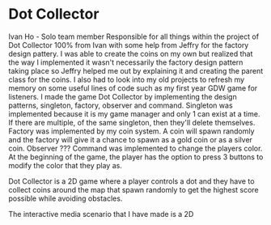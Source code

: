 # Dot Collector
 
Ivan Ho - Solo team member
Responsible for all things within the project of Dot Collector
100% from Ivan with some help from Jeffry for the factory design pattery. I was able to create the coins on my own but realized that the way I implemented it wasn't necessarily the factory design pattern taking place so Jeffry helped me out by explaining it and creating the parent class for the coins. I also had to look into my old projects to refresh my memory on some useful lines of code such as my first year GDW game for listeners.
I made the game Dot Collector by implementing the design patterns, singleton, factory, observer and command.
Singleton was implemented because it is my game manager and only 1 can exist at a time. If there are multiple, of the same singleton, then they'll delete themselves.
Factory was implemented by my coin system. A coin will spawn randomly and the factory will give it a chance to spawn as a gold coin or as a silver coin.
Observer ???
Command was implemented to change the players color. At the beginning of the game, the player has the option to press 3 buttons to modify the color that they play as.

Dot Collector is a 2D game where a player controls a dot and they have to collect coins around the map that spawn randomly to get the highest score possible while avoiding obstacles. 

The interactive media scenario that I have made is a 2D 
